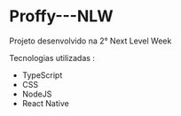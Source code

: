 # Proffy---NLW
Projeto desenvolvido na 2° Next Level Week

Tecnologias utilizadas : 
 - TypeScript
 - CSS
 - NodeJS
 - React Native 
